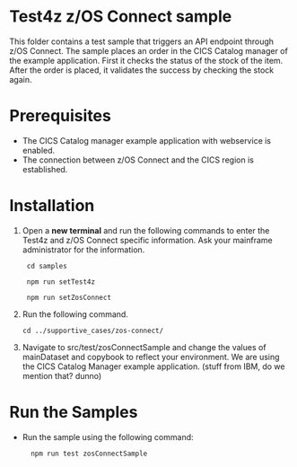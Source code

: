 # Test4z z/OS Connect sample
This folder contains a test sample that triggers an API endpoint through z/OS Connect. The sample places an order in the CICS Catalog manager of the example application. First it checks the status of the stock of the item. After the order is placed, it validates the success by checking the stock again.

# Prerequisites
- The CICS Catalog manager example application with webservice is enabled.
- The connection between z/OS Connect and the CICS region is established.

# Installation

1. Open a **new terminal** and run the following commands to enter the Test4z and z/OS Connect specific information. Ask your mainframe administrator for the information.
    
        cd samples
    
        npm run setTest4z 

        npm run setZosConnect

2. Run the following command. 

       cd ../supportive_cases/zos-connect/

3. Navigate to src/test/zosConnectSample and change the values of mainDataset and copybook to reflect your environment. We are using the CICS Catalog Manager example application. (stuff from IBM, do we mention that? dunno)
       

# Run the Samples
- Run the sample using the following command:

        npm run test zosConnectSample
